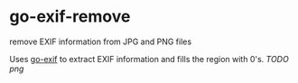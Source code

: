 # go-exif-remove
remove EXIF information from JPG and PNG files

Uses [go-exif](https://github.com/dsoprea/go-exif) to extract EXIF information and fills the region with 0's.
_TODO png_
